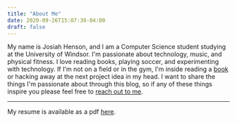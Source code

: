 ```yaml
---
title: "About Me"
date: 2020-09-26T15:07:39-04:00
draft: false
---
```


My name is Josiah Henson, and I am a Computer Science student studying at the University of Windsor. I'm passionate about technology, music, and physical fitness. I love reading books, playing soccer, and experimenting with technology. If I'm not on a field or in the gym, I'm inside reading a [book](https://www.goodreads.com/mantecademani) or hacking away at the next project idea in my head. I want to share the things I'm passionate about through this blog, so if any of these things inspire you please feel free to [reach out to me](mailto:josiahj.h@outlook.com).

---

My resume is available as a pdf [here](other/josiahhenson-resume.pdf).
